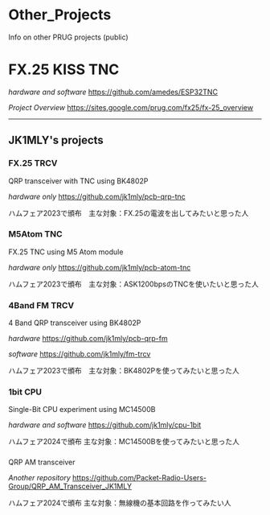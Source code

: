 # Other_Projects
Info on other PRUG projects (public)

# FX.25 KISS TNC
*hardware and software*
https://github.com/amedes/ESP32TNC

*Project Overview*
https://sites.google.com/prug.com/fx25/fx-25_overview

----

## JK1MLY's projects

### FX.25 TRCV
QRP transceiver with TNC using BK4802P

*hardware only*
https://github.com/jk1mly/pcb-qrp-tnc

ハムフェア2023で頒布　主な対象：FX.25の電波を出してみたいと思った人

### M5Atom TNC
FX.25 TNC using M5 Atom module

*hardware only*
https://github.com/jk1mly/pcb-atom-tnc

ハムフェア2023で頒布　主な対象：ASK1200bpsのTNCを使いたいと思った人

### 4Band FM TRCV
4 Band QRP transceiver using BK4802P

*hardware*
https://github.com/jk1mly/pcb-qrp-fm

*software*
https://github.com/jk1mly/fm-trcv

ハムフェア2023で頒布　主な対象：BK4802Pを使ってみたいと思った人

### 1bit CPU
Single-Bit CPU experiment using MC14500B

*hardware and software*
https://github.com/jk1mly/cpu-1bit

ハムフェア2024で頒布 主な対象：MC14500Bを使ってみたいと思った人

### 
QRP AM transceiver

*Another repository*
https://github.com/Packet-Radio-Users-Group/QRP_AM_Transceiver_JK1MLY

ハムフェア2024で頒布 主な対象：無線機の基本回路を作ってみたい人
